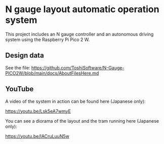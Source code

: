 # N gauge layout automatic operation system

This project includes an N gauge controller and an autonomous driving system using the Raspberry Pi Pico 2 W.

## Design data

See the file: https://github.com/ToshiSoftware/N-Gauge-PICO2W/blob/main/docs/AboutFilesHere.md

## YouTube

A video of the system in action can be found here (Japanese only):

https://youtu.be/Lsk5eA7wmyE

You can see a diorama of the layout and the tram running here (Japanese only):

https://youtu.be/IACruLuuN5w
